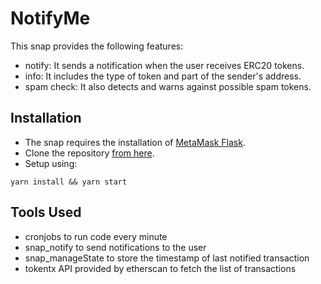 # NotifyMe
This snap provides the following features:
- notify: It sends a notification when the user receives ERC20 tokens.
- info: It includes the type of token and part of the sender's address.
- spam check: It also detects and warns against possible spam tokens.

## Installation
- The snap requires the installation of [MetaMask Flask](https://metamask.io/flask/).
- Clone the repository [from here](https://github.com/Ganesh-RB/21_notifyMe-snap).
- Setup using:
```shell
yarn install && yarn start
```

## Tools Used
- cronjobs to run code every minute
- snap_notify to send notifications to the user
- snap_manageState to store the timestamp of last notified transaction
- tokentx API provided by etherscan to fetch the list of transactions
